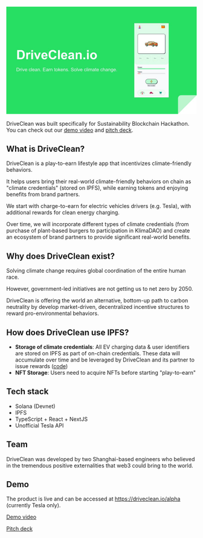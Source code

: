 ![Cover photo](https://github.com/driveclean/driveclean-ipfs/blob/main/Readme_pic_1.jpeg?raw=true)


DriveClean was built specifically for Sustainability Blockchain Hackathon. You can check out our [demo video](https://youtu.be/5ujkGHpYmZw) and [pitch deck](https://docs.google.com/presentation/d/1Z7hkt037a3H0aCgAkTL--UeTYs-DF7nMntvs3h9RBDM/edit?usp=sharing).


## What is DriveClean?

DriveClean is a play-to-earn lifestyle app that incentivizes climate-friendly behaviors.

It helps users bring their real-world climate-friendly behaviors on chain as "climate credentials" (stored on IPFS), while earning tokens and enjoying benefits from brand partners.

We start with charge-to-earn for electric vehicles drivers (e.g. Tesla), with additional rewards for clean energy charging.

Over time, we will incorporate different types of climate credentials (from purchase of plant-based burgers to participation in KlimaDAO) and create an ecosystem of brand partners to provide significant real-world benefits.

## Why does DriveClean exist?

Solving climate change requires global coordination of the entire human race.

However, government-led initiatives are not getting us to net zero by 2050.

DriveClean is offering the world an alternative, bottom-up path to carbon neutrality by develop market-driven, decentralized incentive structures to reward pro-environmental behaviors.


## How does DriveClean use IPFS?

- **Storage of climate credentials**: All EV charging data & user identifiers are stored on IPFS as part of on-chain credentials. These data will accumulate over time and be leveraged by DriveClean and its partner to issue rewards ([code](https://github.com/driveclean/driveclean-ipfs/blob/main/pages/api/cron/check_charge_state.ts))
- **NFT Storage**: Users need to acquire NFTs before starting "play-to-earn"

## Tech stack

- Solana (Devnet)
- IPFS
- TypeScript + React + NextJS
- Unofficial Tesla API

## Team

DriveClean was developed by two Shanghai-based engineers who believed in the tremendous positive externalities that web3 could bring to the world.


## Demo

The product is live and can be accessed at https://driveclean.io/alpha (currently Tesla only).

[Demo video](https://youtu.be/5ujkGHpYmZw) 

[Pitch deck](https://docs.google.com/presentation/d/1Z7hkt037a3H0aCgAkTL--UeTYs-DF7nMntvs3h9RBDM/edit?usp=sharing)
